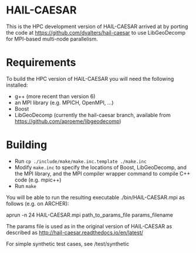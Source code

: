 # HAIL-CAESAR

This is the HPC development version of HAIL-CAESAR arrived at by porting the code at https://github.com/dvalters/hail-caesar to use LibGeoDecomp for MPI-based multi-node parallelism.

# Requirements

To build the HPC version of HAIL-CAESAR you will need the following installed:

- g++ (more recent than version 6)
- an MPI library (e.g. MPICH, OpenMPI, ...)
- Boost
- LibGeoDecomp (currently the hail-caesar branch, available from https://github.com/aproeme/libgeodecomp)


# Building

- Run ```cp ./include/make/make.inc.template ./make.inc```
- Modify ```make.inc``` to specify the locations of Boost, LibGeoDecomp, and the MPI library, and the MPI compiler wrapper command to compile C++ code (e.g. mpic++)
- Run ```make```

You will be able to run the resulting executable ./bin/HAIL-CAESAR.mpi as follows (e.g. on ARCHER):

aprun -n 24 HAIL-CAESAR.mpi path_to_params_file params_filename

The params file is used as in the original version of HAIL-CAESAR as described as http://hail-caesar.readthedocs.io/en/latest/

For simple synthetic test cases, see /test/synthetic